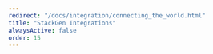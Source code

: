 ```yaml
---
redirect: "/docs/integration/connecting_the_world.html"
title: "StackGen Integrations"
alwaysActive: false
order: 15
---
```


